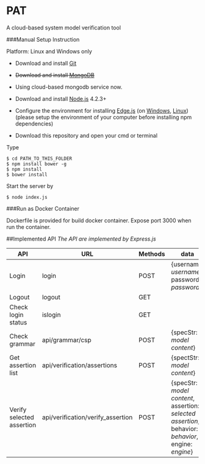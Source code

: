 # PAT
A cloud-based system model verification tool

###Manual Setup Instruction

Platform: Linux and Windows only

* Download and install [Git](https://git-scm.com/download/win)

* ~~Download and install [MongoDB](https://www.mongodb.org/downloads#production)~~ 

* Using cloud-based mongodb service now.

* Download and install [Node.js](https://nodejs.org/en/) 4.2.3+

* Configure the environment for installing [Edge.js](https://github.com/tjanczuk/edge) (on [Windows](https://github.com/tjanczuk/edge#windows), [Linux](https://github.com/tjanczuk/edge#linux)) (please setup the environment of your computer before installing npm dependencies)

* Download this repository and open your cmd or terminal

Type
```
$ cd PATH_TO_THIS_FOLDER
$ npm install bower -g
$ npm install
$ bower install
```

Start the server by

```
$ node index.js
```

###Run as Docker Container

Dockerfile is provided for build docker container.
Expose port 3000 when run the container.

##Implemented API
_The API are implemented by Express.js_

| API  | URL | Methods | data| 
| ------|------- | -----|-------- |
| Login  | login | POST | {username: _username_, password: _password_}|
| Logout  | logout | GET| |
| Check login status| islogin|GET| |
| Check grammar| api/grammar/csp| POST| {specStr: _model content_}|
| Get assertion list| api/verification/assertions| POST|{spectStr: _model content_}|
| Verify selected assertion| api/verification/verify_assertion| POST| {specStr: _model content_, assertion: _selected assertion_, behavior: _behavior_, engine: _engine_}|
